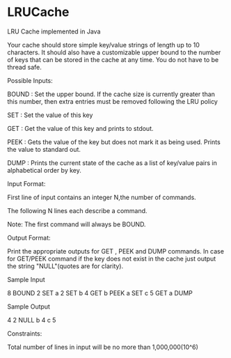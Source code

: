 LRUCache
========

LRU Cache implemented in Java

Your cache should store simple key/value strings of length up to 10 characters. It should also have a customizable upper bound to the number of keys that can be stored in the cache at any time. You do not have to be thread safe.

Possible Inputs:

BOUND    :  Set the upper bound. If the cache size is currently greater than this number, then extra entries must be removed following the LRU policy

SET   :  Set the value of this key

GET   :  Get the value of this key and prints to stdout.

PEEK   :  Gets the value of the key but does not mark it as being used. Prints the value to standard out.

DUMP  :  Prints the current state of the cache as a list of key/value pairs in alphabetical order by key.

 

Input Format:

First line of input contains an integer N,the number of commands.

The following N lines each describe a command.

Note: The first command will always be BOUND.

Output Format:

Print the appropriate outputs for GET , PEEK and DUMP commands. In case for GET/PEEK command if the key does not exist in the cache just output the string "NULL"(quotes are for clarity).

 

Sample Input

8
BOUND 2
SET a 2
SET b 4
GET b
PEEK a
SET c 5
GET a
DUMP

Sample Output

4
2
NULL
b 4
c 5

Constraints:

Total number of lines in input will be no more than 1,000,000(10^6)
